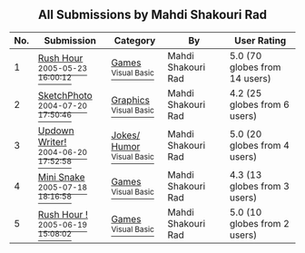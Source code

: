 ﻿<div align="center">

## All Submissions by Mahdi Shakouri Rad

</div>

No.  | Submission | Category | By   | User Rating
---- | ---------- | -------- | ---- | -----------
1 | [Rush Hour<br /><sup>2005-05-23 16:00:12</sup>](https://github.com/Planet-Source-Code/mahdi-shakouri-rad-rush-hour__1-60979) | [Games<br /><sup>Visual Basic</sup>](../ByCategory/games__1-38.md) | Mahdi Shakouri Rad | 5.0 (70 globes from 14 users)
2 | [SketchPhoto<br /><sup>2004-07-20 17:50:46</sup>](https://github.com/Planet-Source-Code/mahdi-shakouri-rad-sketchphoto__1-55153) | [Graphics<br /><sup>Visual Basic</sup>](../ByCategory/graphics__1-46.md) | Mahdi Shakouri Rad | 4.2 (25 globes from 6 users)
3 | [Updown Writer\!<br /><sup>2004-06-20 17:52:58</sup>](https://github.com/Planet-Source-Code/mahdi-shakouri-rad-updown-writer__1-54497) | [Jokes/ Humor<br /><sup>Visual Basic</sup>](../ByCategory/jokes-humor__1-40.md) | Mahdi Shakouri Rad | 5.0 (20 globes from 4 users)
4 | [Mini Snake<br /><sup>2005-07-18 18:16:58</sup>](https://github.com/Planet-Source-Code/mahdi-shakouri-rad-mini-snake__1-61781) | [Games<br /><sup>Visual Basic</sup>](../ByCategory/games__1-38.md) | Mahdi Shakouri Rad | 4.3 (13 globes from 3 users)
5 | [Rush Hour \!<br /><sup>2005-06-19 15:08:02</sup>](https://github.com/Planet-Source-Code/mahdi-shakouri-rad-rush-hour__1-61250) | [Games<br /><sup>Visual Basic</sup>](../ByCategory/games__1-38.md) | Mahdi Shakouri Rad | 5.0 (10 globes from 2 users)
